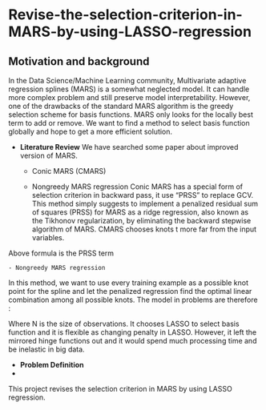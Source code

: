 # Revise-the-selection-criterion-in-MARS-by-using-LASSO-regression

## **Motivation and background**
In the Data Science/Machine Learning community, Multivariate adaptive regression splines (MARS) is a somewhat neglected model. It can handle more complex problem and still preserve model interpretability. 
However, one of the drawbacks of the standard MARS algorithm is the greedy selection scheme for basis functions. MARS only looks for the locally best term to add or remove.
We want to find a method to select basis function globally and hope to get a more efficient solution.

- **Literature Review**
We have searched some paper about improved version of MARS.

    - Conic MARS (CMARS)
    
    - Nongreedy MARS regression
Conic MARS has a special form of selection criterion in backward pass, it use “PRSS” to replace GCV. This method simply suggests to implement a penalized residual sum of squares (PRSS) for MARS as a ridge regression, also known as the Tikhonov regularization, by eliminating the backward stepwise algorithm of MARS.
CMARS chooses knots t more far from the input variables. 

Above formula is the PRSS term

    - Nongreedy MARS regression
    
In this method, we want to use every training example as a possible knot point for the spline and let the penalized regression find the optimal linear combination among all possible knots. The model in problems are therefore :
 
Where N is the size of observations. It chooses LASSO to select basis function and it is flexible as changing penalty in LASSO.
However, it left the mirrored hinge functions out and it would spend much processing time and be inelastic in big data.

- **Problem Definition**
- 
This project revises the selection criterion in MARS by using LASSO regression.
